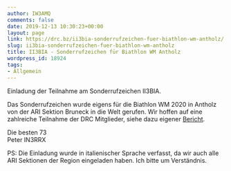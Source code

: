 ```yaml
---
author: IW3AMQ
comments: false
date: 2019-12-13 10:30:23+00:00
layout: page
link: https://drc.bz/ii3bia-sonderrufzeichen-fuer-biathlon-wm-antholz/
slug: ii3bia-sonderrufzeichen-fuer-biathlon-wm-antholz
title: II3BIA - Sonderrufzeichen für Biathlon WM Antholz
wordpress_id: 18924
tags:
- Allgemein
---
```





Einladung der Teilnahme am Sonderrufzeichen II3BIA. 







Das  Sonderrufzeichen wurde eigens für die Biathlon WM 2020 in Antholz von der ARI Sektion Bruneck in die  Welt gerufen. Wir hoffen auf eine zahlreiche Teilnahme der DRC Mitglieder, siehe dazu eigener [Bericht](https://drc.bz/betriebsarten/ii3bia-biathlon-wm-antholz/).







Die besten 73   
Peter IN3RRX 







PS: Die Einladung wurde in italienischer Sprache verfasst, da wir auch alle ARI Sektionen der Region eingeladen haben. Ich bitte um Verständnis.



